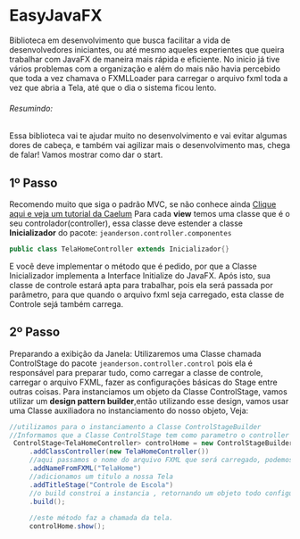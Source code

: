 # EasyJavaFX
Biblioteca em desenvolvimento que busca facilitar a vida de desenvolvedores iniciantes, ou até mesmo aqueles experientes que
queira trabalhar com JavaFX de maneira mais rápida e eficiente. No inicio já tive vários problemas com a organização e além do mais
não havia percebido que toda a vez chamava o FXMLLoader para carregar o arquivo fxml toda a vez que abria a Tela, até que o dia o
sistema ficou lento.
###### Resumindo:
Essa biblioteca vai te ajudar muito no desenvolvimento e vai evitar algumas dores de cabeça, e também vai agilizar mais o desenvolvimento
mas, chega de falar! Vamos mostrar como dar o start.

## 1º Passo
Recomendo muito que siga o padrão MVC, se não conhece ainda [Clique aqui e veja um tutorial da Caelum](https://www.caelum.com.br/apostila-java-web/mvc-model-view-controller/#9-12-model-view-controller)
Para cada **view** temos uma classe que é o seu controlador(controller), essa classe deve estender a classe **Inicializador** do pacote:
`jeanderson.controller.componentes`

```java
public class TelaHomeController extends Inicializador{}
```
E você deve implementar o método que é pedido, por que a Classe Inicializador implementa a Interface Initialize do JavaFX.
Após isto, sua classe de controle estará apta para trabalhar, pois ela será passada por parâmetro, para que quando o arquivo fxml seja carregado, esta classe de Controle sejá também carrega.
## 2º Passo
Preparando a exibição da Janela: Utilizaremos uma Classe chamada ControlStage do pacote `jeanderson.controller.control` pois ela é responsável para preparar tudo, como carregar a classe de controle, carregar o arquivo FXML, fazer as configurações básicas do Stage entre outras coisas. Para instanciamos um objeto da Classe ControlStage, vamos utilizar um **design pattern builder**,então utilizando esse design, vamos usar uma Classe auxiliadora no instanciamento do nosso objeto, Veja:
```java
//utilizamos para o instanciamento a Classe ControlStageBuilder
//Informamos que a Classe ControlStage tem como parametro o controller da Tela que é o TelaHomeController
 ControlStage<TelaHomeController> controlHome = new ControlStageBuilder<>()
     .addClassController(new TelaHomeController())
     //aqui passamos o nome do arquivo FXML que será carregado, podemos passar também sua URL
     .addNameFromFXML("TelaHome")
     //adicionamos um titulo a nossa Tela
     .addTitleStage("Controle de Escola")
     //o build constroi a instancia , retornando um objeto todo configurado da Classe ControlStage.
     .build();
        
     //este método faz a chamada da tela.
     controlHome.show();
```
